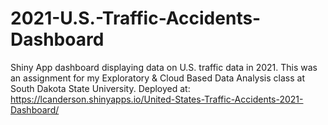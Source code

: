 # 2021-U.S.-Traffic-Accidents-Dashboard
Shiny App dashboard displaying data on U.S. traffic data in 2021. This was an assignment for my Exploratory & Cloud Based Data Analysis class at South Dakota State University.
Deployed at: https://lcanderson.shinyapps.io/United-States-Traffic-Accidents-2021-Dashboard/
